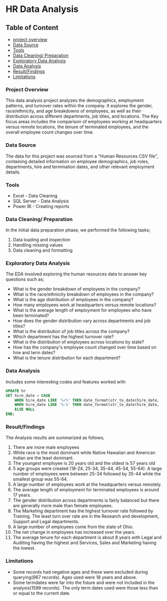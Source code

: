 # HR Data Analysis
## Table of Content 
- [project overview](#project-overview)
- [Data Source](#data-source)
- [Tools](#tools)
- [Data Cleaning/ Preparation](#data-cleaning/-preparation)
- [Exploratory Data Analysis](#exploratory-data-analysis)
- [Data Analysis](#data-analysis)
- [Result/Findings](#result/findings)
- [Limitations](#limitations)


### Project Overview
This data analysis project analyzes the demographics, employment patterns, and turnover rates within the company. It explores the gender, race/ethnicity, and age breakdowns of employees, as well as their distribution across different departments, job titles, and locations. The Key focus areas includes the comparison of employees working at headquarters versus remote locations, the tenure of terminated employees, and the overall employee count changes over time. 



### Data Source
The data for this project was sourced from a "Human Resources CSV file", containing detailed information on employee demographics, job roles, departments, hire and termination dates, and other relevant employment details.

### Tools 

- Excel - Data Cleaning 
- SQL Server - Data Analysis
- Power BI - Creating reports

### Data Cleaning/ Preparation 

In the initial data preparation phase, we performed the following tasks;
1. Data loading and inspection
2. Handling missing values
3. Data cleaning and formatting

### Exploratory Data Analysis 

The EDA involved exploring the human resources data to answer key questions such as;
-  What is the gender breakdown of employees in the company?
-  What is the race/ethnicity breakdown of employees in the company?
-  What is the age distribution of employees in the company?
-  How many employees work at headquarters versus remote locations?
-  What is the average length of employment for employees who have been terminated?
-  How does the gender distribution vary across departments and job titles?
-  What is the distribution of job titles across the company?
-  Which department has the highest turnover rate?
-  What is the distribution of employees across locations by state?
-  How has the company's employee count changed over time based on hire and term dates?
-  What is the tenure distribution for each department?


### Data Analysis 
Includes some interesting codes and features worked with 

```Sql
UPDATE hr
SET hire_date = CASE
	WHEN hire_date LIKE '%/%' THEN date_format(str_to_date(hire_date, '%m/%d/%Y'), '%Y-%m-%d')
    WHEN hire_date LIKE '%-%' THEN date_format(str_to_date(hire_date, '%m-%d-%Y'), '%Y-%m-%d')
    ELSE NULL
END;
```

### Result/Findings 
The Analysis results are summarized as follows; 

1. There are more male employees
2. White race is the most dominant while Native Hawaiian and American Indian are the least dominant.
3. The youngest employee is 20 years old and the oldest is 57 years old
4. 5 age groups were created (18-24, 25-34, 35-44, 45-54, 55-64). A large number of employees were between 25-34 followed by 35-44 while the smallest group was 55-64.
5. A large number of employees work at the headquarters versus remotely.
6. The average length of employment for terminated employees is around 17 years.
7. The gender distribution across departments is fairly balanced but there are generally more male than female employees.
8. The Marketing department has the highest turnover rate followed by Training. The least turn over rate are in the Research and development, Support and Legal departments.
9. A large number of employees come from the state of Ohio.
10. The net change in employees has increased over the years.
11. The average tenure for each department is about 8 years with Legal and Auditing having the highest and Services, Sales and Marketing having the lowest.

### Limitations 
- Some records had negative ages and these were excluded during querying(967 records). Ages used were 18 years and above.
- Some termdates were far into the future and were not included in the analysis(1599 records). The only term dates used were those less than or equal to the current date.



